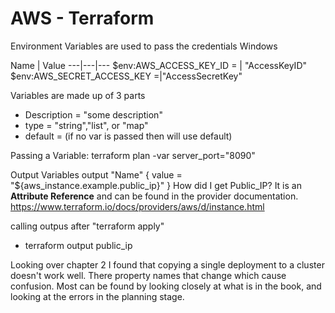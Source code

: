 # AWS - Terraform

Environment Variables are used to pass the credentials
Windows

Name | Value
---|---|---
$env:AWS_ACCESS_KEY_ID = | "AccessKeyID"
$env:AWS_SECRET_ACCESS_KEY =|"AccessSecretKey"

Variables are made up of 3 parts

- Description = "some description"
- type = "string","list", or "map"
- default = (if no var is passed then will use default)

Passing a Variable:
terraform plan -var server_port="8090"

Output Variables
output "Name" {
    value = "${aws_instance.example.public_ip}"
}
How did I get Public_IP? It is an **Attribute Reference** and can be found in the provider documentation. <https://www.terraform.io/docs/providers/aws/d/instance.html>

calling outpus after "terraform apply"

- terraform output public_ip

Looking over chapter 2 I found that copying a single deployment to a cluster doesn't work well. There property names that change which cause confusion. Most can be found by looking closely at what is in the book, and looking at the errors in the planning stage.